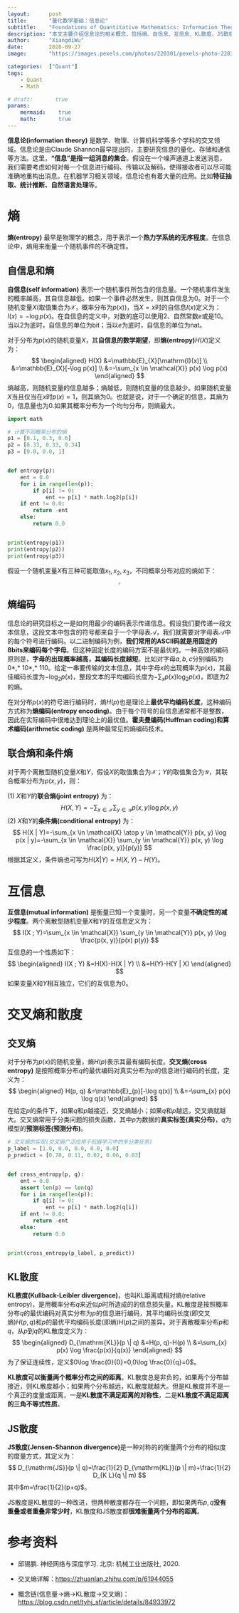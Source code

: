 ```yaml
---
layout:      post
title:       "量化数学基础：信息论"
subtitle:    "Foundations of Quantitative Mathematics: Information Theory"
description: "本文主要介绍信息论的相关概念，包括熵、自信息、互信息、KL散度、JS散度等。"
author:      "XiangdiWu"
date:        2020-09-27
image:       "https://images.pexels.com/photos/220301/pexels-photo-220301.jpeg"

categories:  ["Quant"]
tags:
    - Quant
    - Math

# draft:       true
params:
    mermaid:	true
    math:		true
---
```


**信息论(information theory)** 是数学、物理、计算机科学等多个学科的交叉领域。信息论是由Claude Shannon最早提出的，主要研究信息的量化、存储和通信等方法。这里，**“信息”是指一组消息的集合**。假设在一个噪声通道上发送消息，我们需要考虑如何对每一个信息进行编码、传输以及解码，使得接收者可以尽可能准确地重构出消息。在机器学习相关领域，信息论也有着大量的应用。比如**特征抽取、统计推断、自然语言处理**等。

# 熵

**熵(entropy)** 最早是物理学的概念，用于表示一个**热力学系统的无序程度**。在信息论中，熵用来衡量一个随机事件的不确定性。

## 自信息和熵

**自信息(self information)** 表示一个随机事件所包含的信息量。一个随机事件发生的概率越高，其自信息越低。如果一个事件必然发生，则其自信息为0。对于一个随机变量$X$(取值集合为$\mathcal X$，概率分布为$p(x)$)，当$X=x$时的自信息$I(x)$定义为：$I(x)=-\log p(x)$。在自信息的定义中，对数的底可以使用2、自然常数$e$或是10。当以2为底时，自信息的单位为bit；当以$e$为底时，自信息的单位为nat。

对于分布为$p(x)$的随机变量$X$，其**自信息的数学期望**，即**熵(entropy)**$H(X)$定义为：
$$
\begin{aligned}
H(X) &=\mathbb{E}_{X}[\mathrm{I}(x)] \\
&=\mathbb{E}_{X}[-\log p(x)] \\
&=-\sum_{x \in \mathcal{X}} p(x) \log p(x)
\end{aligned}
$$
熵越高，则随机变量的信息越多；熵越低，则随机变量的信息越少。如果随机变量$X$当且仅当在$x$时$p(x)=1$，则其熵为0。也就是说，对于一个确定的信息，其熵为0，信息量也为0.如果其概率分布为一个均匀分布，则熵最大。

```python
import math

# 计算不同概率分布的熵
p1 = [0.1, 0.3, 0.6]
p2 = [0.33, 0.33, 0.34]
p3 = [0.0, 0.0, 1]


def entropy(p):
    ent = 0.0
    for i in range(len(p)):
        if p[i] != 0:
            ent += p[i] * math.log2(p[i])
    if ent != 0.0:
        return -ent
    else:
        return 0.0


print(entropy(p1))
print(entropy(p2))
print(entropy(p3))
```

假设一个随机变量$X$有三种可能取值$x_1,x_2,x_3$，不同概率分布对应的熵如下：

<div align="center">
<img src="/Kimages/1/image-20200526195633003.png" style="zoom:30%;" />
</div>


## 熵编码

信息论的研究目标之一是如何用最少的编码表示传递信息。假设我们要传递一段文本信息，这段文本中包含的符号都来自于一个字母表$\mathcal A$，我们就需要对字母表$\mathcal A$中的每个符号进行编码。以二进制编码为例，**我们常用的ASCII码就是用固定的8bits来编码每个字母**。但这种固定长度的编码方案不是最优的。一种高效的编码原则是，**字母的出现概率越高，其编码长度越短**。比如对字母$a, b, c$分别编码为0*,* 10*,* 110。给定一串要传输的文本信息，其中字母$x$的出现概率为$p(x)$，其最佳编码长度为$-\log_2p(x)$，整段文本的平均编码长度为$-\sum_{x} p(x) \log _{2} p(x)$，即底为2的熵。

在对分布$p(x)$的符号进行编码时，熵$H(p)$也是理论上**最优平均编码长度**，这种编码方式称为**熵编码(entropy encoding)**。由于每个符号的自信息通常都不是整数，因此在实际编码中很难达到理论上的最优值。**霍夫曼编码(Huffman coding)和算术编码(arithmetic coding)** 是两种最常见的熵编码技术。

## 联合熵和条件熵

对于两个离散型随机变量$X$和$Y$，假设$X$的取值集合为$\mathcal X$；$Y$的取值集合为$\mathcal Y$，其联合概率分布为$p(x,y)$，则：

(1) $X$和$Y$的**联合熵(joint entropy)** 为：
$$
H(X, Y)=-\sum_{x \in \mathcal{X}} \sum_{y \in \mathcal{Y}} p(x, y) \log p(x, y)
$$
(2) $X$和$Y$的**条件熵(conditional entropy)** 为：
$$
H(X | Y)=-\sum_{x \in \mathcal{X} \atop y \in \mathcal{Y}} p(x, y) \log p(x | y)=-\sum_{x \in \mathcal{X}} \sum_{y \in \mathcal{Y}} p(x, y) \log \frac{p(x, y)}{p(y)}
$$
根据其定义，条件熵也可写为$H(X|Y)=H(X,Y)-H(Y)$。

# 互信息

**互信息(mutual information)** 是衡量已知一个变量时，另一个变量**不确定性的减少程度**。两个离散型随机变量$X$和$Y$的互信息定义为：
$$
I(X ; Y)=\sum_{x \in \mathcal{X}} \sum_{y \in \mathcal{Y}} p(x, y) \log \frac{p(x, y)}{p(x) p(y)}
$$
互信息的一个性质如下：
$$
\begin{aligned}
I(X ; Y) &=H(X)-H(X | Y) \\
&=H(Y)-H(Y | X)
\end{aligned}
$$
如果变量$X$和$Y$相互独立，它们的互信息为0。

# 交叉熵和散度

## 交叉熵

对于分布为$p(x)$的随机变量，熵$H(p)$表示其最有编码长度。**交叉熵(cross entropy)** 是按照概率分布$q$的最优编码对真实分布为$p$的信息进行编码的长度，定义为：
$$
\begin{aligned}
H(p, q) &=\mathbb{E}_{p}[-\log q(x)] \\
&=-\sum_{x} p(x) \log q(x)
\end{aligned}
$$
在给定$p$的条件下，如果$q$和$p$越接近，交叉熵越小；如果$q$和$p$越远，交叉熵就越大。交叉熵常用于分类问题的损失函数，其中$p$为数据的**真实标签(真实分布)**，$q$为模型的**预测标签(预测分布)**。

```python
# 交叉熵的实现(交叉熵广泛应用于机器学习中的多分类任务)
p_label = [1.0, 0.0, 0.0, 0.0, 0.0]
p_predict = [0.78, 0.11, 0.02, 0.06, 0.03]


def cross_entropy(p, q):
    ent = 0.0
    assert len(p) == len(q)
    for i in range(len(p)):
        if q[i] != 0:
            ent += p[i] * math.log2(q[i])
    if ent != 0.0:
        return -ent
    else:
        return 0.0


print(cross_entropy(p_label, p_predict))
```

## KL散度

**KL散度(Kullback-Leibler divergence)**，也叫KL距离或相对熵(relative entropy)，是用概率分布$q$来近似$p$时所造成的的信息损失量。KL散度是按照概率分布$q$的最优编码对真实分布为$p$的信息进行编码，其平均编码长度(即交叉熵)$H(p,q)$和$p$的最优平均编码长度(即熵)$H(p)$之间的差异。对于离散概率分布$p$和$q$，从$p$到$q$的KL散度定义为：
$$
\begin{aligned}
D_{\mathrm{KL}}(p \| q) &=H(p, q)-H(p) \\
&=\sum_{x} p(x) \log \frac{p(x)}{q(x)}
\end{aligned}
$$
为了保证连续性，定义$0\log \frac{0}{0}=0,0\log \frac{0}{q}=0$。

**KL散度可以衡量两个概率分布之间的距离**。KL散度总是非负的，如果两个分布越接近，则KL散度越小；如果两个分布越远，KL散度就越大。但是KL散度并不是一个真正的度量或距离，一是**KL散度不满足距离的对称性**，二是**KL散度不满足距离的三角不等式性质**。

## JS散度

<b>JS散度(Jensen-Shannon divergence)</b>是一种对称的的衡量两个分布的相似度的度量方式，其定义为：
$$
D_{\mathrm{JS}}(p \| q)=\frac{1}{2} D_{\mathrm{KL}}(p \| m)+\frac{1}{2} D_{K L}(q \| m)
$$
其中$m=\frac{1}{2}(p+q)$。

JS散度是KL散度的一种改进，但两种散度都存在一个问题，即如果两布$p,q$**没有重叠或者重叠非常少时**，KL散度和JS散度都**很难衡量两个分布的距离**。

# 参考资料

- 邱锡鹏. 神经网络与深度学习. 北京: 机械工业出版社, 2020.

- 交叉熵详解：https://zhuanlan.zhihu.com/p/61944055

- 概念链(信息量→熵→KL散度→交叉熵)：https://blog.csdn.net/tyhj_sf/article/details/84933972

